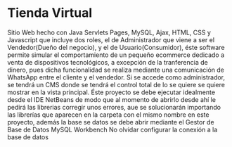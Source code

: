 # Tienda Virtual
Sitio Web hecho con Java Servlets Pages, MySQL, Ajax, HTML, CSS y Javascript que incluye dos roles, el de Administrador que viene a ser el Vendedor(Dueño del negocio), y el de Usuario(Consumidor), éste software permite simular el comportamiento de un pequeño ecommerce dedicado a venta de dispositivos tecnológicos, a excepción de la tranferencia de dinero, pues dicha funcionalidad se realiza mediante una comunicación de WhatsApp entre el cliente y el vendedor.
Si se accede como administrador, se tendrá un CMS donde se tendrá el control total de lo se quiere se quiere mostrar en la vista principal.
Éste proyecto se debe ejecutar idealmente desde el IDE NetBeans de modo que al momento de abrirlo desde ahí le pedirá las librerias corregir unos errores, aue se solucionarán importando las librerías que aparecen en la carpeta con el mismo nombre en este proyecto, además la base se datos se debe abrir mediante el Gestor de Base de Datos MySQL Workbench
No olvidar configurar la conexión a la base de datos 
